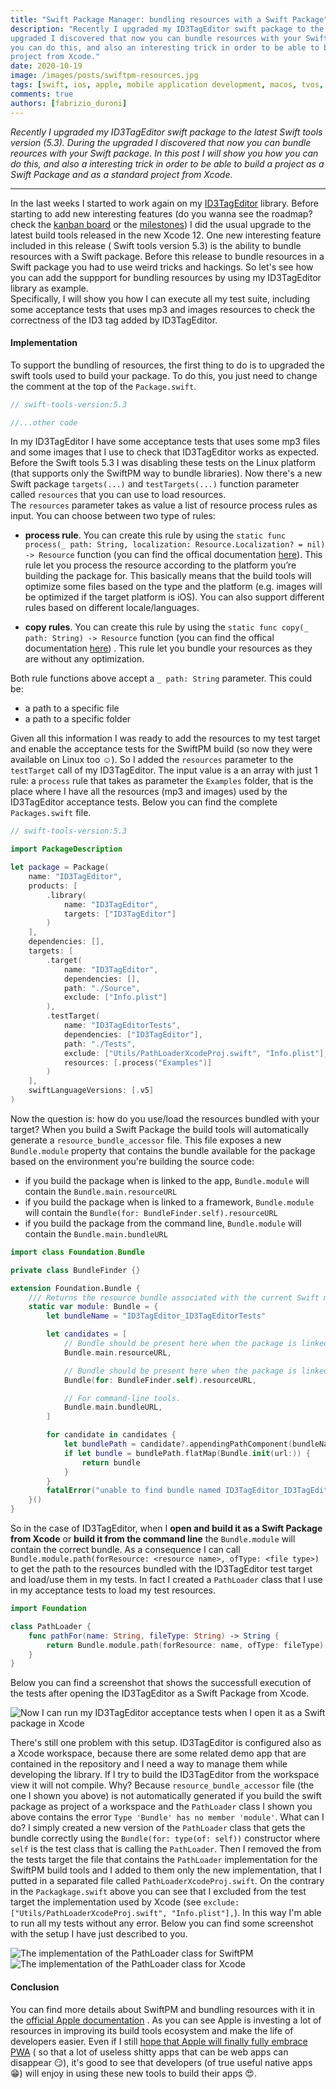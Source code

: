 ```yaml
---
title: "Swift Package Manager: bundling resources with a Swift Package"
description: "Recently I upgraded my ID3TagEditor swift package to the latest Swift tools version (5.3). During the
upgraded I discovered that now you can bundle resources with your Swift package. In this post I will show you how 
you can do this, and also an interesting trick in order to be able to build a project as a Swift Package and as a standard
project from Xcode."
date: 2020-10-19 
image: /images/posts/swiftpm-resources.jpg
tags: [swift, ios, apple, mobile application development, macos, tvos, watchos]
comments: true
authors: [fabrizio_duroni]
---
```


*Recently I upgraded my ID3TagEditor swift package to the latest Swift tools version (5.3). During the upgraded I
discovered that now you can bundle reources with your Swift package. In this post I will show you how you can do this,
and also a interesting trick in order to be able to build a project as a Swift Package and as a standard project from
Xcode.*

---

In the last weeks I started to work again on
my [ID3TagEditor](/2018/05/07/born-id3tageditor-mp3id3tagger/ "id3tag id3 id3tageditor") library. Before starting to
add new interesting features (do you wanna see the roadmap? check
the [kanban board](https://github.com/chicio/ID3TagEditor/projects/1 "ID3TagEditor projects") or
the [milestones](https://github.com/chicio/ID3TagEditor/milestones)) I did the usual upgrade to the latest build tools
released in the new Xcode 12. One new interesting feature included in this release ( Swift tools version 5.3) is the
ability to bundle resources with a Swift package. Before this release to bundle resources in a Swift package you had to
use weird tricks and hackings. So let's see how you can add the suppport for bundling resources by using my ID3TagEditor
library as example.  
Specifically, I will show you how I can execute all my test suite, including some acceptance tests that uses mp3 and
images resources to check the correctness of the ID3 tag added by ID3TagEditor.

#### Implementation

To support the bundling of resources, the first thing to do is to upgraded the swift tools used to build your package.
To do this, you just need to change the comment at the top of the `Package.swift`.

```swift
// swift-tools-version:5.3

//...other code
```

In my ID3TagEditor I have some acceptance tests that uses some mp3 files and some images that I use to check that
ID3TagEditor works as expected. Before the Swift tools 5.3 I was disabling these tests on the Linux platform (that
supports only the SwiftPM way to bundle libraries). Now there's a new Swift package `targets(...)`
and `testTargets(...)` function parameter called `resources` that you can use to load resources.  
The `resources` parameter takes as value a list of resource process rules as input. You can choose between two type of
rules:

* **process rule**. You can create this rule by using
  the `static func process(_ path: String, localization: Resource.Localization? = nil) -> Resource` function (you can
  find the offical
  documentation [here](https://developer.apple.com/documentation/swift_packages/resource/3554515-process)). This rule
  let you process the resource according to the platform you’re building the package for. This basically means that the
  build tools will optimize some files based on the type and the platform (e.g. images will be optimized if the target
  platform is iOS). You can also support different rules based on different locale/languages.

* **copy rules**. You can create this rule by using the `static func copy(_ path: String) -> Resource` function (you can
  find the offical documentation [here](https://developer.apple.com/documentation/swift_packages/resource/3516880-copy))
  . This rule let you bundle your resources as they are without any optimization.

Both rule functions above accept a `_ path: String` parameter. This could be:

* a path to a specific file
* a path to a specific folder

Given all this information I was ready to add the resources to my test target and enable the acceptance tests for the
SwiftPM build (so now they were available on Linux too :relaxed:). So I added the `resources` parameter to
the `testTarget` call of my ID3TagEditor. The input value is a an array with just 1 rule: a `process` rule that takes as
parameter the `Examples` folder, that is the place where I have all the resources (mp3 and images) used by the
ID3TagEditor acceptance tests. Below you can find the complete `Packages.swift` file.

``` swift
// swift-tools-version:5.3

import PackageDescription

let package = Package(
    name: "ID3TagEditor",
    products: [
        .library(
            name: "ID3TagEditor",
            targets: ["ID3TagEditor"]
        )
    ],
    dependencies: [],
    targets: [
        .target(
            name: "ID3TagEditor",
            dependencies: [],
            path: "./Source",
            exclude: ["Info.plist"]
        ),
        .testTarget(
            name: "ID3TagEditorTests",
            dependencies: ["ID3TagEditor"],
            path: "./Tests",
            exclude: ["Utils/PathLoaderXcodeProj.swift", "Info.plist"],
            resources: [.process("Examples")]
        )
    ],
    swiftLanguageVersions: [.v5]
)
```

Now the question is: how do you use/load the resources bundled with your target? When you build a Swift Package the
build tools will automatically generate a `resource_bundle_accessor` file. This file exposes a new `Bundle.module`
property that contains the bundle available for the package based on the environment you're building the source code:

* if you build the package when is linked to the app, `Bundle.module` will contain the `Bundle.main.resourceURL`
* if you build the package when is linked to a framework, `Bundle.module` will contain
  the `Bundle(for: BundleFinder.self).resourceURL`
* if you build the package from the command line, `Bundle.module` will contain the `Bundle.main.bundleURL`

```swift
import class Foundation.Bundle

private class BundleFinder {}

extension Foundation.Bundle {
    /// Returns the resource bundle associated with the current Swift module.
    static var module: Bundle = {
        let bundleName = "ID3TagEditor_ID3TagEditorTests"

        let candidates = [
            // Bundle should be present here when the package is linked into an App.
            Bundle.main.resourceURL,

            // Bundle should be present here when the package is linked into a framework.
            Bundle(for: BundleFinder.self).resourceURL,

            // For command-line tools.
            Bundle.main.bundleURL,
        ]

        for candidate in candidates {
            let bundlePath = candidate?.appendingPathComponent(bundleName + ".bundle")
            if let bundle = bundlePath.flatMap(Bundle.init(url:)) {
                return bundle
            }
        }
        fatalError("unable to find bundle named ID3TagEditor_ID3TagEditorTests")
    }()
}
```

So in the case of ID3TagEditor, when I **open and build it as a Swift Package from Xcode** or **build it from the
command line** the `Bundle.module` will contain the correct bundle. As a consequence I can
call `Bundle.module.path(forResource: <resource name>, ofType: <file type>)` to get the path to the resources bundled
with the ID3TagEditor test target and load/use them in my tests. In fact I created a `PathLoader` class that I use in my
acceptance tests to load my test resources.

```swift
import Foundation

class PathLoader {
    func pathFor(name: String, fileType: String) -> String {
        return Bundle.module.path(forResource: name, ofType: fileType)!
    }
}
```

Below you can find a screenshot that shows the successfull execution of the tests after opening the ID3TagEditor as a
Swift Package from Xcode.

![Now I can run my ID3TagEditor acceptance tests when I open it as a Swift package in Xcode](../images/posts/open-as-package-xcode-id3tageditor.jpg)

There's still one problem with this setup. ID3TagEditor is configured also as a Xcode workspace, because there are some
related demo app that are contained in the repository and I need a way to manage them while developing the library. If I
try to build the ID3TagEditor from the workspace view it will not compile. Why? Because `resource_bundle_accessor`
file (the one I shown you above) is not automatically generated if you build the swift package as project of a workspace
and the `PathLoader` class I shown you above contains the error `Type 'Bundle' has no member 'module'`. What can I do? I
simply created a new version of the `PathLoader` class that gets the bundle correctly using
the `Bundle(for: type(of: self))` constructor where `self` is the test class that is calling the `PathLoader`. Then I
removed the from the tests target the file that contains the `PathLoader` implementation for the SwiftPM build tools and
I added to them only the new implementation, that I putted in a separated file called `PathLoaderXcodeProj.swift`. On
the contrary in the `Packagkage.swift` above you can see that I excluded from the test target the implementation used by
Xcode (see `exclude: ["Utils/PathLoaderXcodeProj.swift", "Info.plist"],`). In this way I'm able to run all my tests
without any error. Below you can find some screenshot with the setup I have just described to you.

![The implementation of the PathLoader class for SwiftPM](../images/posts/path-loader-swiftpm.jpg)
![The implementation of the PathLoader class for Xcode](../images/posts/path-loader-xcode.jpg)

#### Conclusion

You can find more details about SwiftPM and bundling resources with it in
the [official Apple documentation](https://developer.apple.com/documentation/swift_packages/bundling_resources_with_a_swift_package "resources swift swiftpm")
. As you can see Apple is investing a lot of resources in improving its build tools ecosystem and make the life of
developers easier. Even if I
still [hope that Apple will finally fully embrace PWA](/2019/03/03/github-pages-progressive-web-app/ "progressive web apps") (
so that a lot of useless shitty apps that can be web apps can disappear :smirk:), it's good to see that developers (of
true useful native apps :grin:) will enjoy in using these new tools to build their apps :heart_eyes:.
